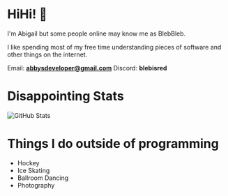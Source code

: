 # HiHi! 👋
I'm Abigail but some people online may know me as BlebBleb.

I like spending most of my free time understanding pieces of software and other things on the internet.

Email: **abbysdeveloper@gmail.com**
Discord: **blebisred**
# Disappointing Stats

![GitHub Stats](https://github-readme-stats.vercel.app/api?username=BlebBleb&theme=radical)

# Things I do outside of programming
- Hockey
- Ice Skating
- Ballroom Dancing
- Photography
<!---
BlebBleb/BlebBleb is a ✨ special ✨ repository because its `README.md` (this file) appears on your GitHub profile.
You can click the Preview link to take a look at your changes.
--->

